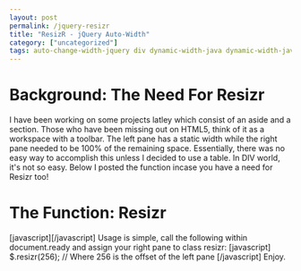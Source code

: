 ```yaml
---
layout: post
permalink: /jquery-resizr
title: "ResizR - jQuery Auto-Width"
category: ["uncategorized"]
tags: auto-change-width-jquery div dynamic-width-java dynamic-width-javascript html5 jquery-2 jquery-change-width jquery-custom-fucntion jquery-div-width jquery-dynamic-width jquery-function jquery-page-width jquery-resolution-width jquery-set-div-width width
---
```

# Background: The Need For Resizr
I have been working on some projects latley which consist of an aside and a section. Those who have been missing out on HTML5, think of it as a workspace with a toolbar. The left pane has a static width while the right pane needed to be 100% of the remaining space. Essentially, there was no easy way to accomplish this unless I decided to use a table. In DIV world, it's not so easy. Below I posted the function incase you have a need for Resizr too!
# The Function: Resizr
[javascript]<script>
$(document).ready(function(e){
	/ ***Start Resizr*** /
		$.fn.resizr = function(){
		var offset = arguments[0] || {}; // It's your object of arguments

		$('.resizr').width($(window).width()-offset);
		$('section').height($(window).height());
					
					
		$(window).resize(function(e) {
			$('.resizr').width($(window).width()-offset).height($(window).height());
			$('section').height($(window).height());
		});
	};				
	/ ***End Resizr*** /
});
</script>[/javascript] Usage is simple, call the following within document.ready and assign your right pane to class resizr: [javascript] $.resizr(256); // Where 256 is the offset of the left pane [/javascript] Enjoy.
